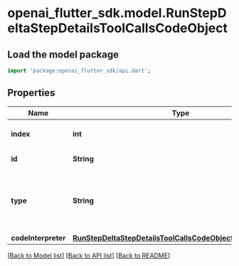 # openai_flutter_sdk.model.RunStepDeltaStepDetailsToolCallsCodeObject

## Load the model package
```dart
import 'package:openai_flutter_sdk/api.dart';
```

## Properties
Name | Type | Description | Notes
------------ | ------------- | ------------- | -------------
**index** | **int** | The index of the tool call in the tool calls array. | 
**id** | **String** | The ID of the tool call. | [optional] 
**type** | **String** | The type of tool call. This is always going to be `code_interpreter` for this type of tool call. | 
**codeInterpreter** | [**RunStepDeltaStepDetailsToolCallsCodeObjectCodeInterpreter**](RunStepDeltaStepDetailsToolCallsCodeObjectCodeInterpreter.md) |  | [optional] 

[[Back to Model list]](../README.md#documentation-for-models) [[Back to API list]](../README.md#documentation-for-api-endpoints) [[Back to README]](../README.md)



